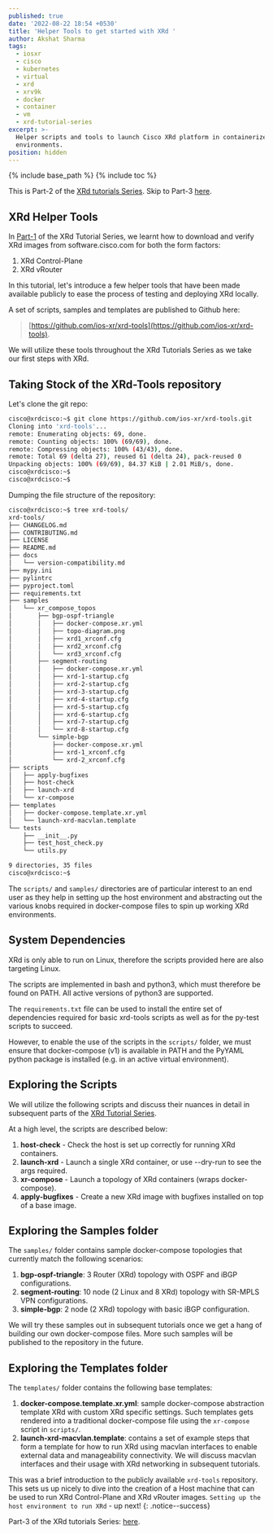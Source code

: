 ```yaml
---
published: true
date: '2022-08-22 18:54 +0530'
title: 'Helper Tools to get started with XRd '
author: Akshat Sharma
tags:
  - iosxr
  - cisco
  - kubernetes
  - virtual
  - xrd
  - xrv9k
  - docker
  - container
  - vm
  - xrd-tutorial-series
excerpt: >-
  Helper scripts and tools to launch Cisco XRd platform in containerized network
  environments.
position: hidden
---
```


{% include base_path %}
{% include toc %}

This is Part-2 of the [XRd tutorials Series]({{base_path}}/tags/#xrd-tutorial-series). Skip to Part-3 [here]({{base_path}}/tutorials/2022-08-22-setting-up-host-environment-to-run-xrd).   

## XRd Helper Tools

In [Part-1]({{base_path}}/tutorials/2022-08-22-xrd-images-where-can-one-get-them/) of the XRd Tutorial Series, we learnt how to download and verify XRd images from software.cisco.com for both the form factors:
1. XRd Control-Plane
2. XRd vRouter

In this tutorial, let's introduce a few helper tools that have been made available publicly to ease the process of testing and deploying XRd locally.

A set of scripts, samples and templates are published to Github here:
>[https://github.com/ios-xr/xrd-tools](https://github.com/ios-xr/xrd-tools).


We will utilize these tools throughout the XRd Tutorials Series as we take our first steps with XRd.


## Taking Stock of the XRd-Tools repository

Let's clone the git repo:

```bash
cisco@xrdcisco:~$ git clone https://github.com/ios-xr/xrd-tools.git
Cloning into 'xrd-tools'...
remote: Enumerating objects: 69, done.
remote: Counting objects: 100% (69/69), done.
remote: Compressing objects: 100% (43/43), done.
remote: Total 69 (delta 27), reused 61 (delta 24), pack-reused 0
Unpacking objects: 100% (69/69), 84.37 KiB | 2.01 MiB/s, done.
cisco@xrdcisco:~$ 
cisco@xrdcisco:~$ 

```  


Dumping the file structure of the repository:

```bash
cisco@xrdcisco:~$ tree xrd-tools/
xrd-tools/
├── CHANGELOG.md
├── CONTRIBUTING.md
├── LICENSE
├── README.md
├── docs
│   └── version-compatibility.md
├── mypy.ini
├── pylintrc
├── pyproject.toml
├── requirements.txt
├── samples
│   └── xr_compose_topos
│       ├── bgp-ospf-triangle
│       │   ├── docker-compose.xr.yml
│       │   ├── topo-diagram.png
│       │   ├── xrd1_xrconf.cfg
│       │   ├── xrd2_xrconf.cfg
│       │   └── xrd3_xrconf.cfg
│       ├── segment-routing
│       │   ├── docker-compose.xr.yml
│       │   ├── xrd-1-startup.cfg
│       │   ├── xrd-2-startup.cfg
│       │   ├── xrd-3-startup.cfg
│       │   ├── xrd-4-startup.cfg
│       │   ├── xrd-5-startup.cfg
│       │   ├── xrd-6-startup.cfg
│       │   ├── xrd-7-startup.cfg
│       │   └── xrd-8-startup.cfg
│       └── simple-bgp
│           ├── docker-compose.xr.yml
│           ├── xrd-1_xrconf.cfg
│           └── xrd-2_xrconf.cfg
├── scripts
│   ├── apply-bugfixes
│   ├── host-check
│   ├── launch-xrd
│   └── xr-compose
├── templates
│   ├── docker-compose.template.xr.yml
│   └── launch-xrd-macvlan.template
└── tests
    ├── __init__.py
    ├── test_host_check.py
    └── utils.py

9 directories, 35 files
cisco@xrdcisco:~$ 


```

The `scripts/` and `samples/` directories are of particular interest to an end user as they help in setting up the host environment and abstracting out the various knobs required in docker-compose files to spin up working XRd environments.





## System Dependencies

XRd is only able to run on Linux, therefore the scripts provided here are also targeting Linux.

The scripts are implemented in bash and python3, which must therefore be found on PATH. All active versions of python3 are supported.


The `requirements.txt` file can be used to install the entire set of dependencies required for basic xrd-tools scripts as well as for the py-test scripts to succeed.

However, to enable the use of the scripts in the `scripts/` folder, we must ensure that 
docker-compose (v1) is available in PATH and the PyYAML python package is installed (e.g. in an active virtual environment).


## Exploring the Scripts

We will utilize the following scripts and discuss their nuances in detail in subsequent parts of the [XRd Tutorial Series]({{base_path}}/tags/#xrd-tutorial-series).

At a high level, the scripts are described below:

1. **host-check** - Check the host is set up correctly for running XRd containers.
2. **launch-xrd** - Launch a single XRd container, or use --dry-run to see the args required.
3. **xr-compose** - Launch a topology of XRd containers (wraps docker-compose).
4. **apply-bugfixes** - Create a new XRd image with bugfixes installed on top of a base image.



## Exploring the Samples folder

The `samples/` folder contains sample docker-compose topologies that currently match the following scenarios:
 
1. **bgp-ospf-triangle**: 3 Router (XRd) topology with OSPF and iBGP configurations.
2. **segment-routing**: 10 node (2 Linux and 8 XRd) topology with SR-MPLS VPN configurations.
3. **simple-bgp**: 2 node (2 XRd) topology with basic iBGP configuration.

We will try these samples out in subsequent tutorials once we get a hang of building our own docker-compose files. More such samples will be published to the repository in the future.


## Exploring the Templates folder

The `templates/` folder contains the following base templates:

1. **docker-compose.template.xr.yml**: sample docker-compose abstraction template XRd with custom XRd specific settings. Such templates gets rendered into a traditional docker-compose file using the `xr-compose` script in `scripts/`.
2. **launch-xrd-macvlan.template**: contains a set of example steps that form a template for how to run XRd using macvlan interfaces to enable external data and manageability connectivity. We will discuss macvlan interfaces and their usage with XRd networking in subsequent tutorials.




This was a brief introduction to the publicly available `xrd-tools` repository. This sets us up nicely to dive into the creation of a Host machine that can be used to run XRd Control-Plane and XRd vRouter images. `Setting up the host environment to run XRd` - up next!
{: .notice--success}






Part-3 of the XRd tutorials Series: [here]({{base_path}}/tutorials/2022-08-22-setting-up-host-environment-to-run-xrd).
